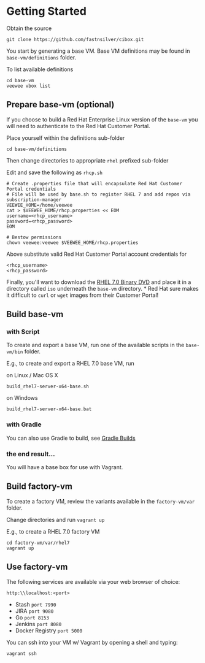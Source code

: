 # Getting Started

Obtain the source

    git clone https://github.com/fastnsilver/cibox.git
    
You start by generating a base VM.  Base VM definitions may be found in `base-vm/definitions` folder.

To list available definitions

    cd base-vm
    veewee vbox list
    
    
## Prepare base-vm (optional)

If you choose to build a Red Hat Enterprise Linux version of the `base-vm` you will need to authenticate to the Red Hat Customer Portal.  

Place yourself within the definitions sub-folder

    cd base-vm/definitions

Then change directories to appropriate `rhel` prefixed sub-folder

Edit and save the following as `rhcp.sh`

    # Create .properties file that will encapsulate Red Hat Customer Portal credentials
    # File will be used by base.sh to register RHEL 7 and add repos via subscription-manager
    VEEWEE_HOME=/home/veewee
    cat > $VEEWEE_HOME/rhcp.properties << EOM
    username=<rhcp_username>
    password=<rhcp_password>
    EOM

    # Bestow permissions 
    chown veewee:veewee $VEEWEE_HOME/rhcp.properties

Above substitute valid Red Hat Customer Portal account credentials for

    <rhcp_username>
    <rhcp_password>

Finally, you'll want to download the [RHEL 7.0 Binary DVD](https://access.redhat.com/downloads/content/69/ver=/rhel---7/7.0/x86_64/product-downloads) and place it in a directory called `iso` underneath the `base-vm` directory.
    * Red Hat sure makes it difficult to `curl` or `wget` images from their Customer Portal!


## Build base-vm

### with Script
To create and export a base VM, run one of the available scripts in the `base-vm/bin` folder.

E.g., to create and export a RHEL 7.0 base VM, run

on Linux / Mac OS X

    build_rhel7-server-x64-base.sh
    
on Windows

    build_rhel7-server-x64-base.bat    

### with Gradle
You can also use Gradle to build, see [Gradle Builds](base-vm/docs/GRADLE-BUILDS.md)

### the end result...
You will have a base box for use with Vagrant.


## Build factory-vm

To create a factory VM, review the variants available in the `factory-vm/var` folder.

Change directories and run `vagrant up`

E.g., to create a RHEL 7.0 factory VM

    cd factory-vm/var/rhel7
    vagrant up


## Use factory-vm

The following services are available via your web browser of choice:

    http:\\localhost:<port>

* Stash `port 7990`
* JIRA `port 9080`
* Go `port 8153`
* Jenkins `port 8080`
* Docker Registry `port 5000`

You can ssh into your VM w/ Vagrant by opening a shell and typing:

    vagrant ssh
